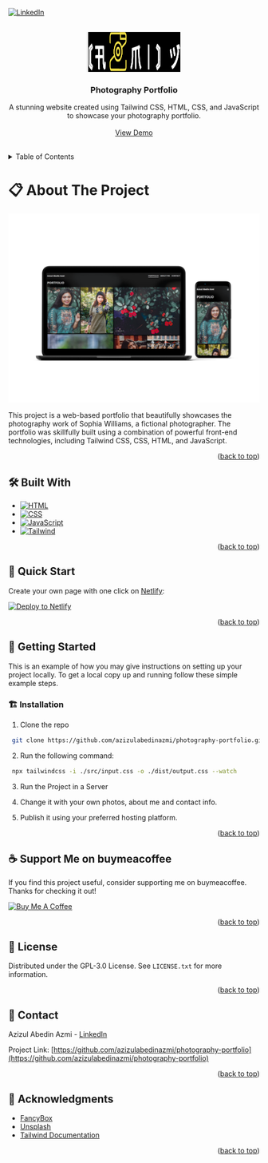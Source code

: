 
<a name="readme-top"></a>

[![LinkedIn][linkedin-shield]](https://bd.linkedin.com/in/azizulabedin)

<!-- PROJECT LOGO -->
<br />
<div align="center">
  <a href="https://github.com/azizulabedinazmi/photography-portfolio">
    <img src="dist/assets/Logo.png" alt="Logo" width="185" height="80">
  </a>

  <h3 align="center">Photography Portfolio</h3>

  <p align="center">
    A stunning website created using Tailwind CSS, HTML, CSS, and JavaScript to showcase your photography portfolio.
    <br />
    <br />
    <a href="#">View Demo</a>
    <br />
    <br />
  </p>
</div>

<!-- TABLE OF CONTENTS -->
<details>
  <summary>Table of Contents</summary>
  <ol>
    <li><a href="#about-the-project">About The Project</a></li>
    <li>
      <a href="#built-with">Built With</a>
      <ul>
        <li><a href="#html-badge">HTML</a></li>
        <li><a href="#css-badge">CSS</a></li>
        <li><a href="#js-badge">JavaScript</a></li>
        <li><a href="#tailwind-badge">Tailwind CSS</a></li>
      </ul>
    </li>
    <li><a href="#quick-start">Quick Start</a></li>
    <li><a href="#getting-started">Getting Started</a>
      <ul>
        <li><a href="#installation">Installation</a></li>
      </ul>
    </li>
    <li><a href="#license">License</a></li>
    <li><a href="#contact">Contact</a></li>
    <li><a href="#acknowledgments">Acknowledgments</a></li>
  </ol>
</details>

<!-- ABOUT THE PROJECT -->

# 📋 About The Project <a name="about-the-project"></a>

[![Product Name Screen Shot][product-screenshot]](https://github.com/azizulabedinazmi/photography-portfolio)

This project is a web-based portfolio that beautifully showcases the photography work of Sophia Williams, a fictional photographer. The portfolio was skillfully built using a combination of powerful front-end technologies, including Tailwind CSS, CSS, HTML, and JavaScript.

<p align="right">(<a href="#readme-top">back to top</a>)</p>

## 🛠️ Built With <a name="built-with"></a>

- [![HTML][html-badge]][html-url]
- [![CSS][css-badge]][css-url]
- [![JavaScript][js-badge]][js-url]
- [![Tailwind][tailwind-badge]][tailwind-url]

<p align="right">(<a href="#readme-top">back to top</a>)</p>

## 🚀 Quick Start <a name="quick-start"></a>

Create your own page with one click on [Netlify](https://app.netlify.com/signup):

[<img src="https://www.netlify.com/img/deploy/button.svg" alt="Deploy to Netlify" />](https://app.netlify.com/start/deploy?repository=https://github.com/azizulabedinazmi/photography-portfolio)
<p align="right">(<a href="#readme-top">back to top</a>)</p>

## 🎯 Getting Started <a name="getting-started"></a>

This is an example of how you may give instructions on setting up your project locally.
To get a local copy up and running follow these simple example steps.

### 🏗️ Installation <a name="installation"></a>

1. Clone the repo

```sh
 git clone https://github.com/azizulabedinazmi/photography-portfolio.git
```

2. Run the following command:

```sh
 npx tailwindcss -i ./src/input.css -o ./dist/output.css --watch
```

3. Run the Project in a Server

4. Change it with your own photos, about me and contact info.

5. Publish it using your preferred hosting platform.

<p align="right">(<a href="#readme-top">back to top</a>)</p>

<!-- buymeacoffee -->

## ☕ Support Me on buymeacoffee

If you find this project useful, consider supporting me on buymeacoffee. Thanks for checking it out!  

<a href="https://www.buymeacoffee.com/azizulabedinazmi" target="_blank"><img src="https://cdn.buymeacoffee.com/buttons/v2/default-yellow.png" alt="Buy Me A Coffee" style="height: 60px !important;width: 217px !important;" ></a>

<p align="right">(<a href="#readme-top">back to top</a>)</p>

<!-- LICENSE -->

## 📜 License <a name="license"></a>

Distributed under the GPL-3.0 License. See `LICENSE.txt` for more information.

<p align="right">(<a href="#readme-top">back to top</a>)</p>

<!-- CONTACT -->

## 📧 Contact <a name="contact"></a>

Azizul Abedin Azmi - [LinkedIn](https://bd.linkedin.com/in/azizulabedin)

Project Link: [https://github.com/azizulabedinazmi/photography-portfolio](https://github.com/azizulabedinazmi/photography-portfolio)

<p align="right">(<a href="#readme-top">back to top</a>)</p>

<!-- ACKNOWLEDGMENTS -->

## 🌟 Acknowledgments <a name="acknowledgments"></a>

- [FancyBox](https://fancyapps.com/fancybox/)
- [Unsplash](https://unsplash.com/)
- [Tailwind Documentation](https://tailwindcss.com/docs/installation)

<p align="right">(<a href="#readme-top">back to top</a>)</p>

<!-- MARKDOWN LINKS & IMAGES -->
<!-- https://www.markdownguide.org/basic-syntax/#reference-style-links -->

[contributors-shield]: https://img.shields.io/github/contributors/othneildrew/Best-README-Template.svg?style=for-the-badge
[contributors-url]: https://github.com/othneildrew/Best-README-Template/graphs/contributors
[forks-shield]: https://img.shields.io/github/forks/othneildrew/Best-README-Template.svg?style=for-the-badge
[forks-url]: https://github.com/othneildrew/Best-README-Template/network/members
[stars-shield]: https://img.shields.io/github/stars/othneildrew/Best-README-Template.svg?style=for-the-badge
[stars-url]: https://github.com/othneildrew/Best-README-Template/stargazers
[issues-shield]: https://img.shields.io/github/issues/othneildrew/Best-README-Template.svg?style=for-the-badge
[issues-url]: https://github.com/othneildrew/Best-README-Template/issues
[tailwind-badge]: https://img.shields.io/badge/Tailwind_CSS-62BAF3?style=for-the-badge&logo=tailwind-css&logoColor=white
[tailwind-url]: https://tailwindcss.com
[html-badge]: https://img.shields.io/badge/HTML-239120?style=for-the-badge&logo=html5&logoColor=white
[html-url]: https://developer.mozilla.org/en-US/docs/Web/HTML
[css-badge]: https://img.shields.io/badge/CSS-239120?&style=for-the-badge&logo=css3&logoColor=white
[css-url]: https://developer.mozilla.org/en-US/docs/Web/CSS
[js-badge]: https://img.shields.io/badge/JavaScript-F7DF1E?style=for-the-badge&logo=javascript&logoColor=black
[js-url]: https://developer.mozilla.org/en-US/docs/Web/JavaScript
[license-url]: https://github.com/JoaoFranco03/photography-portfolio/blob/main/LICENSE.md
[linkedin-shield]: https://img.shields.io/badge/-LinkedIn-black.svg?style=for-the-badge&logo=linkedin&colorB=555
[linkedin-url]: https://www.linkedin.com/in/joão-franco-452161195/
[product-screenshot]: dist/assets/mockup.png

